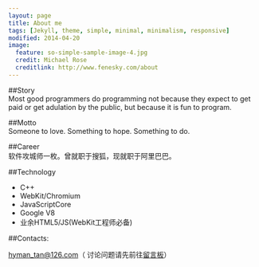 ```yaml
---
layout: page
title: About me
tags: [Jekyll, theme, simple, minimal, minimalism, responsive]
modified: 2014-04-20
image:
  feature: so-simple-sample-image-4.jpg
  credit: Michael Rose
  creditlink: http://www.fenesky.com/about
---
```


##Story    
Most good programmers do programming not because they expect to get paid or get adulation by the public, but because it is fun to program.

##Motto   
Someone to love. Something to hope. Something to do.   

##Career    
软件攻城师一枚。曾就职于搜狐，现就职于阿里巴巴。   

##Technology

* C++
* WebKit/Chromium
* JavaScriptCore
* Google V8
* 业余HTML5/JS(WebKit工程师必备)


<p/>
##Contacts:   

<i class="fa fa-envelope"></i>
[hyman_tan@126.com](mailto:hyman_tan@126.com)（<i class="fa fa-info"></i> 讨论问题请先前往[留言板](/message.html)）
